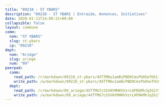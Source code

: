 ```yaml
---
title: "09210 - ST YBARS"
description: "09210 - ST YBARS | Entraide, Annonces, Initiatives"
date: 2020-01-11T14:09:21+09:00
collapsible: false
layout: commune
comm:
  nom: "ST YBARS"
  slug: st-ybars
  cp: "09210"
dept:
  nom: "Ariège"
  slug: ariege
  num: "09"
peerpad:
  comm:
    read_path: /r/markdown/09210_st-ybars/4XTTM6u1amBiPBD9CmsPGHSeTH1Cih6ks7rBNiZCzcye5rEze
    write_path: /w/markdown/09210_st-ybars/4XTTM6u1amBiPBD9CmsPGHSeTH1Cih6ks7rBNiZCzcye5rEze-K3TgTxMXKqUfXgY82Eq5K2NRSTEULbgrm8urBDoLiciwVPsCAdU99sZxFyQpaCdsHkEy3SZpX3A2K1jTtLnPqZxSMaMgPkPJRnQPr41KiLy13J2gYwCVF4qQf54xYgWEjKV9qXUN
  dept:
    read_path: /r/markdown/09_ariege/4XTTMG7cSSVHtMHKhVzrLHFNkMhJq2GiY37tW1RLaySvmC5m7
    write_path: /w/markdown/09_ariege/4XTTMG7cSSVHtMHKhVzrLHFNkMhJq2GiY37tW1RLaySvmC5m7-K3TgTss1C8HjViVkpwivQX7MahnqC11ekSJQuYEnrMDTmDE1FfJsoB9BatqQw5xZL2YVE8soFWdt5YbjPCiw8Nef7nnDAgssxyMxh5u11RAcuqPo3TLSQutK9TFNiNP3xhEoTkkD
---
```


